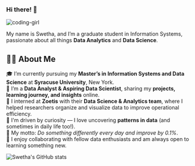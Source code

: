 ### Hi there! 👋

![coding-girl](https://github.com/user-attachments/assets/dc8551b7-4ce9-4ed3-9bc8-a631c55da21d)


My name is Swetha, and I’m a graduate student in Information Systems, passionate about all things **Data Analytics** and **Data Science**.

## 👩‍💻 About Me

🎓 I’m currently pursuing my **Master’s in Information Systems and Data Science** at **Syracuse University**, New York.  
💼 I’m a **Data Analyst & Aspiring Data Scientist**, sharing my **projects, learning journey, and insights** online.  
🔬 I interned at **Zoetis** with their **Data Science & Analytics team**, where I helped researchers organize and visualize data to improve operational efficiency.  
🧠 I'm driven by curiosity — I love uncovering **patterns in data** (and sometimes in daily life too!).  
🌱 My motto: *Do something differently every day and improve by 0.1%*.  
🤝 I enjoy collaborating with fellow data enthusiasts and am always open to learning something new.


![Swetha's GitHub stats](https://github-readme-stats.vercel.app/api?username=Shweta23-rgb&show_icons=true&theme=radical)




